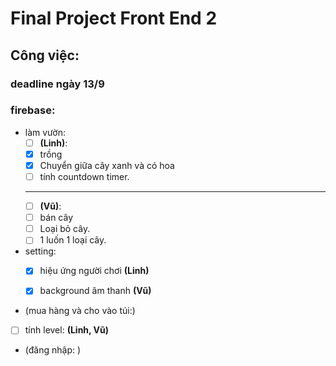 # Final Project Front End 2


## Công việc:

### deadline ngày 13/9
### firebase:

- làm vườn:
  + [ ] <b>(Linh)</b>:
  - [x] trồng
  - [x] Chuyển giữa cây xanh và có hoa
  - [ ] tính countdown timer.
  -------
  + [ ] <b>(Vũ)</b>:
  - [ ] bán cây
  - [ ] Loại bỏ cây.
  - [ ] 1 luốn 1 loại cây.

- setting:
  - [x] hiệu ứng người chơi <b>(Linh)</b>

  - [x] background âm thanh <b>(Vũ)</b>

- (mua hàng và cho vào túi:)


- [ ] tính level: <b>(Linh, Vũ)</b>

- (đăng nhập: )
